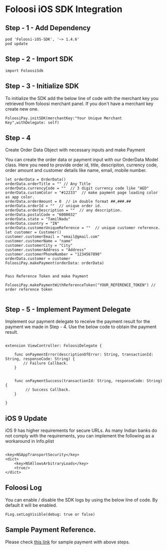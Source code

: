 # Foloosi iOS SDK Integration

## Step - 1 - Add Dependency

```
pod 'Foloosi-iOS-SDK', '~> 1.4.6'
pod update
```

## Step - 2 - Import SDK 

```
import FoloosiSdk
```


## Step - 3 - Initialize SDK 

To initialize the SDK add the below line of code with the merchant key you retrieved from foloosi merchant panel. If you don't have a merchant key create new one.

```
FoloosiPay.initSDK(merchantKey:"Your Unique Merchant Key",withDelegate: self)
```

## Step - 4 

Create Order Data Object with necessary inputs and make Payment

You can create the order data or payment input with our OrderData Model class. Here you need to provide order id, title, descripiton, currency code, order amount and customer details like name, email, mobile number.

```
let orderData = OrderData()
orderData.orderTitle = "" // Any Title
orderData.currencyCode = ""  // 3 digit currency code like "AED"
orderData.customColor = "#12233"  // make payment page loading color as app color. 
orderData.orderAmount = 0  // in double format ##,###.##
orderData.orderId = ""  // unique order id. 
orderData.orderDescription = ""  // any description.
orderData.postalCode = "6000032" 
orderData.state = "TamilNadu"
orderData.country = "IN"
orderData.customerUniqueReference = ""  // unique customer reference. 
let customer = Customer()
customer.customerEmail = "email@gmail.com"
customer.customerName = "name"
customer.customerCity = "City"
customer.customerAddress = "Address"
customer.customerPhoneNumber = "1234567890"
orderData.customer = customer
FoloosiPay.makePayment(orderData: orderData)


Pass Reference Token and make Payment

FoloosiPay.makePaymentWithReferenceToken("YOUR_REFERENCE_TOKEN") // order reference token


```

## Step - 5 - Implement Payment Delegate

Implement our payment delegate to receive the payment result for the payment we made in Step - 4. Use the below code to obtain the payment result.

```

extension ViewController: FoloosiDelegate {

    func onPaymentError(descriptionOfError: String, transactionId: String, responseCode: String) {
        // Failure Callback.
    }
    
    
    func onPaymentSuccess(transactionId: String, responseCode: String) {
         // Success Callback.
    }
    
}

```

## iOS 9 Update

iOS 9 has higher requirements for secure URLs. As many Indian banks do not comply with the requirements, you can implement the following as a workaround in Info.plist

```

<key>NSAppTransportSecurity</key>
<dict>
    <key>NSAllowsArbitraryLoads</key>
    <true/>
</dict>

```

## Foloosi Log

You can enable / disable the SDK logs by using the below line of code. By default it will be enabled.

```
FLog.setLogVisible(debug: true or false)

```



## Sample Payment Reference.

Please check [this link](https://github.com/FoloosiTech/Foloosi-iOS-SDK/tree/master/Demo) for sample payment with above steps.


